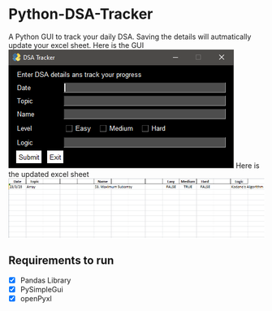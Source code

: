 # Python-DSA-Tracker
A Python GUI to track your daily DSA. Saving the details will autmatically update your excel sheet.
Here is the GUI
![image](https://github.com/Ne0sky/Python-DSA-Tracker/blob/main/Capture.PNG)
Here is the updated excel sheet
![image](https://github.com/Ne0sky/Python-DSA-Tracker/blob/main/Capture2.PNG)
## Requirements to run
- [x] Pandas Library
- [x] PySimpleGui
- [x] openPyxl
